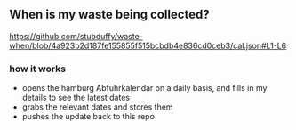 ## When is my waste being collected?
  https://github.com/stubduffy/waste-when/blob/4a923b2d187fe155855f515bcbdb4e836cd0ceb3/cal.json#L1-L6
  
  ### how it works
  - opens the hamburg Abfuhrkalendar on a daily basis, and fills in my details to see the latest dates
  - grabs the relevant dates and stores them
  - pushes the update back to this repo
  
